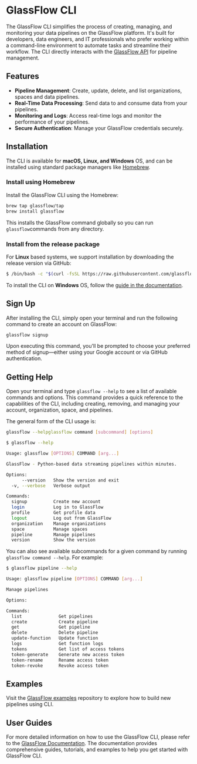 # GlassFlow CLI

The GlassFlow CLI simplifies the process of creating, managing, and monitoring your data pipelines on the GlassFlow platform. It's built for developers, data engineers, and IT professionals who prefer working within a command-line environment to automate tasks and streamline their workflow. The CLI directly interacts with the [GlassFlow API](https://api.glassflow.xyz/v1/docs) for pipeline management.

## Features

- **Pipeline Management**: Create, update, delete, and list organizations, spaces and data pipelines.
- **Real-Time Data Processing**: Send data to and consume data from your pipelines.
- **Monitoring and Logs**: Access real-time logs and monitor the performance of your pipelines.
- **Secure Authentication**: Manage your GlassFlow credentials securely.

## Installation

The CLI is available for **macOS, Linux, and Windows** OS, and can be installed using standard package managers like [Homebrew](https://brew.sh/).


### Install using Homebrew

Install the GlassFlow CLI using the Homebrew:

```bash
brew tap glassflow/tap
brew install glassflow
```

This installs the GlassFlow command globally so you can run `glassflow`commands from any directory.

### Install from the release package

For **Linux** based systems, we support installation by downloading the release version via GitHub:

```bash
$ /bin/bash -c "$(curl -fsSL https://raw.githubusercontent.com/glassflow/cli/master/install.sh)" "
```

To install the CLI on **Windows** OS, follow the [guide in the documentation](https://learn.glassflow.dev/docs/get-started/glassflow-cli#install-on-windows-powershell).

## Sign Up

After installing the CLI, simply open your terminal and run the following command to create an account on GlassFlow:

```bash
glassflow signup
```

Upon executing this command, you'll be prompted to choose your preferred method of signup—either using your Google account or via GitHub authentication.

## Getting Help

Open your terminal and type `glassflow --help` to see a list of available commands and options. This command provides a quick reference to the capabilities of the CLI, including creating, removing, and managing your account, organization, space, and pipelines.

The general form of the CLI usage is:

```bash
glassflow --helpglassflow command [subcommand] [options]
```

```bash
$ glassflow --help

Usage: glassflow [OPTIONS] COMMAND [arg...]

GlassFlow - Python-based data streaming pipelines within minutes.

Options:
      --version   Show the version and exit
  -v, --verbose   Verbose output

Commands:
  signup          Create new account
  login           Log in to GlassFlow
  profile         Get profile data
  logout          Log out from GlassFlow
  organization    Manage organizations
  space           Manage spaces
  pipeline        Manage pipelines
  version         Show the version
```

You can also see available subcommands for a given command by running `glassflow command --help`. For example:

```bash
$ glassflow pipeline --help

Usage: glassflow pipeline [OPTIONS] COMMAND [arg...]

Manage pipelines

Options:

Commands:
  list              Get pipelines
  create            Create pipeline
  get               Get pipeline
  delete            Delete pipeline
  update-function   Update function
  logs              Get function logs
  tokens            Get list of access tokens
  token-generate    Generate new access token
  token-rename      Rename access token
  token-revoke      Revoke access token
```

## Examples

Visit the [GlassFlow examples](https://github.com/glassflow/glassflow-examples) repository to explore how to build new pipelines using CLI.

## User Guides

For more detailed information on how to use the GlassFlow CLI, please refer to the [GlassFlow Documentation](https://learn.glassflow.dev/). The documentation provides comprehensive guides, tutorials, and examples to help you get started with GlassFlow CLI.
